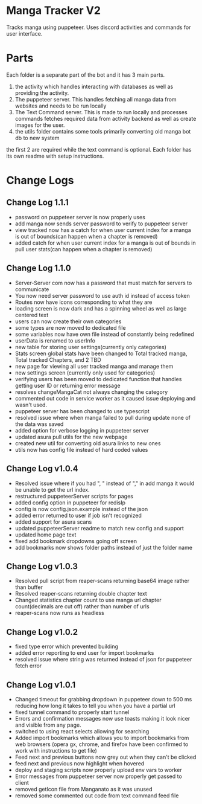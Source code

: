 # Manga Tracker V2
 Tracks manga using puppeteer. Uses discord activities and commands for user interface. 

# Parts
Each folder is a separate part of the bot and it has 3 main parts. 
1. the activity which handles interacting with databases as well as providing the activity. 
2. The puppeteer server. This handles fetching all manga data from websites and needs to be run locally 
3. The Text Command server. This is made to run locally and processes commands fetches required data from activity backend as well as create images for the user. 
4. the utils folder contains some tools primarily converting old manga bot db to new system

the first 2 are required while the text command is optional. Each folder has its own readme with setup instructions. 

# **Change Logs**

## Change Log 1.1.1
- password on puppeteer server is now properly uses
- add manga now sends server password to verify to puppeteer server
- view tracked now has a catch for when user current index for a manga is out of bounds(can happen when a chapter is removed)
- added catch for when user current index for a manga is out of bounds in pull user stats(can happen when a chapter is removed)

## Change Log 1.1.0
- Server-Server com now has a password that must match for servers to communicate
- You now need server password to use auth id instead of access token
- Routes now have icons corresponding to what they are
- loading screen is now dark and has a spinning wheel as well as large centered text
- users can now create their own categories
- some types are now moved to dedicated file
- some variables now have own file instead of constantly being redefined
- userData is renamed to userInfo
- new table for storing user settings(currently only categories)
- Stats screen global stats have been changed to Total tracked manga, Total tracked Chapters, and 2 TBD
- new page for viewing all user tracked manga and manage them
- new settings screen (currently only used for categories)
- verifying users has been moved to dedicated function that handles getting user ID or returning error message
- resolves changeMangaCat not always changing the category
- commented out code in service worker as it caused issue deploying and wasn't used. 
- puppeteer server has been changed to use typescript
- resolved issue where when manga failed to pull during update none of the data was saved
- added option for verbose logging in puppeteer server
- updated asura pull utils for the new webpage
- created new util for converting old asura links to new ones
- utils now has config file instead of hard coded values 

## Change Log v1.0.4
- Resolved issue where if you had ", " instead of "," in add manga it would be unable to get the url index. 
- restructured puppeteerServer scripts for pages
- added config option in puppeteer for redisIp
- config is now config.json.example instead of the json
- added error returned to user if job isn't recognized
- added support for asura scans
- updated puppeteerServer readme to match new config and support
- updated home page text
- fixed add bookmark dropdowns going off screen
- add bookmarks now shows folder paths instead of just the folder name

## Change Log v1.0.3
- Resolved pull script from reaper-scans returning base64 image rather than buffer
- Resolved reaper-scans returning double chapter text
- Changed statistics chapter count to use manga url chapter count(decimals are cut off) rather than number of urls
- reaper-scans now runs as headless

## Change Log v1.0.2
- fixed type error which prevented building
- added error reporting to end user for import bookmarks
- resolved issue where string was returned instead of json for puppeteer fetch error

## Change Log v1.0.1
- Changed timeout for grabbing dropdown in puppeteer down to 500 ms reducing how long it takes to tell you when you have a partial url
- fixed tunnel command to properly start tunnel
- Errors and confirmation messages now use toasts making it look nicer and visible from any page. 
-  switched to using react selects allowing for searching
- Added import bookmarks which allows you to import bookmarks from web browsers (opera gx, chrome, and firefox have been confirmed to work with instructions to get file)
- Feed next and previous buttons now grey out when they can't be clicked
- feed next and previous now highlight when hovered
- deploy and staging scripts now properly upload env vars to worker
- Error messages from puppeteer server now properly get passed to client
- removed getIcon file from Manganato as it was unused
- removed some commented out code from text command feed file